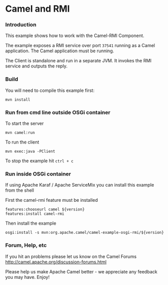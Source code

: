 # Camel and RMI

### Introduction

This example shows how to work with the Camel-RMI Component.

The example exposes a RMI service over port `37541` running as a Camel application.
The Camel application must be running.

The Client is standalone and run in a separate JVM. It invokes the RMI service and outputs the reply.

### Build

You will need to compile this example first:

	mvn install

### Run from cmd line outside OSGi container

To start the server

	mvn camel:run

To run the client

	mvn exec:java -PClient

To stop the example hit `ctrl + c`


### Run inside OSGi container

If using Apache Karaf / Apache ServiceMix you can install this example
from the shell

First the camel-rmi feature must be installed

	features:chooseurl camel ${version}
	features:install camel-rmi

Then install the example

	osgi:install -s mvn:org.apache.camel/camel-example-osgi-rmi/${version}

### Forum, Help, etc

If you hit an problems please let us know on the Camel Forums
	<http://camel.apache.org/discussion-forums.html>

Please help us make Apache Camel better - we appreciate any feedback you may
have.  Enjoy!
